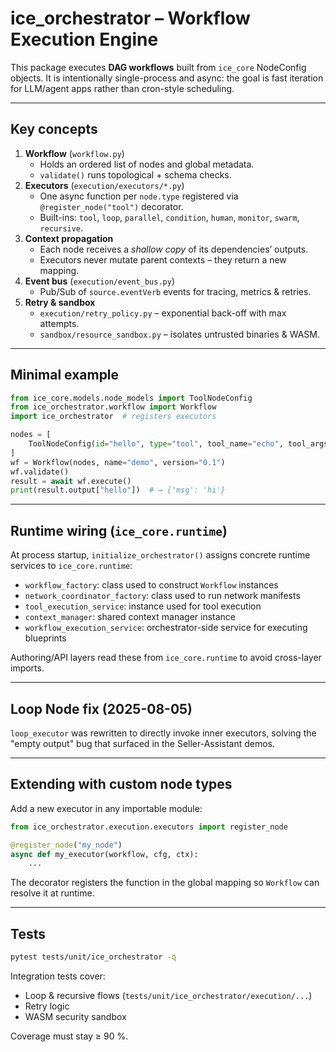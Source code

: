 # ice_orchestrator – Workflow Execution Engine

This package executes **DAG workflows** built from `ice_core` NodeConfig
objects.  It is intentionally single-process and async: the goal is fast
iteration for LLM/agent apps rather than cron-style scheduling.

---

## Key concepts

1. **Workflow** (`workflow.py`)
   * Holds an ordered list of nodes and global metadata.
   * `validate()` runs topological + schema checks.
2. **Executors** (`execution/executors/*.py`)
   * One async function per `node.type` registered via
     `@register_node("tool")` decorator.
   * Built-ins: `tool`, `loop`, `parallel`, `condition`, `human`, `monitor`,
     `swarm`, `recursive`.
3. **Context propagation**
   * Each node receives a *shallow copy* of its dependencies’ outputs.
   * Executors never mutate parent contexts – they return a new mapping.
4. **Event bus** (`execution/event_bus.py`)
   * Pub/Sub of `source.eventVerb` events for tracing, metrics & retries.
5. **Retry & sandbox**
   * `execution/retry_policy.py` – exponential back-off with max attempts.
   * `sandbox/resource_sandbox.py` – isolates untrusted binaries & WASM.

---

## Minimal example

```python
from ice_core.models.node_models import ToolNodeConfig
from ice_orchestrator.workflow import Workflow
import ice_orchestrator  # registers executors

nodes = [
    ToolNodeConfig(id="hello", type="tool", tool_name="echo", tool_args={"msg": "hi"})
]
wf = Workflow(nodes, name="demo", version="0.1")
wf.validate()
result = await wf.execute()
print(result.output["hello"])  # → {'msg': 'hi'}
```

---

## Runtime wiring (`ice_core.runtime`)

At process startup, `initialize_orchestrator()` assigns concrete runtime services
to `ice_core.runtime`:

- `workflow_factory`: class used to construct `Workflow` instances
- `network_coordinator_factory`: class used to run network manifests
- `tool_execution_service`: instance used for tool execution
- `context_manager`: shared context manager instance
- `workflow_execution_service`: orchestrator-side service for executing blueprints

Authoring/API layers read these from `ice_core.runtime` to avoid cross-layer imports.

---

## Loop Node fix (2025-08-05)

`loop_executor` was rewritten to directly invoke inner executors, solving the
"empty output" bug that surfaced in the Seller-Assistant demos.

---

## Extending with custom node types

Add a new executor in any importable module:

```python
from ice_orchestrator.execution.executors import register_node

@register_node("my_node")
async def my_executor(workflow, cfg, ctx):
    ...
```

The decorator registers the function in the global mapping so `Workflow` can
resolve it at runtime.

---

## Tests

```bash
pytest tests/unit/ice_orchestrator -q
```

Integration tests cover:
* Loop & recursive flows (`tests/unit/ice_orchestrator/execution/...`)
* Retry logic
* WASM security sandbox

Coverage must stay ≥ 90 %.
